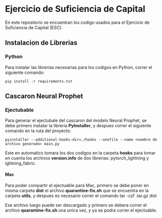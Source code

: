 
# Ejercicio de Suficiencia de Capital

En este repositorio se encuentran los codigo usados para el Ejercicio de Suficiencia de Capital (ESC).


## Instalacion de Librerias

### Python
Para instalar las librerias necesarias para los codigos en Python, correr el siguiente comando:

    pip install -r requirements.txt
## Cascaron Neural Prophet

### Ejectubable
Para generar el ejectubale del cascaron del modelo Neural Prophet, se debe primero instalar la libreria **PyInstaller**, y despues correr el siguiente comando en la ruta del proyecto:

    pyinstaller --additional-hooks-dir=./hooks --onefile --name <nombre de archivo generado> main.py   
Este en automatico tomara los dos codigos en la carpeta **hooks** para tomar en cuenta los archivos **version.info** de dos librerias: pytorch_lightning y ightning_fabric.

#### Mac
Para poder compartir el ejectuable para Mac, primero se debe poner en misma carpeta **dist** el archivo **quarantine-fix.sh** que se encuentra en la carpeta **utils**, y despues es necesario correr el comando 
    tar -czf <nombre del archivo comprimido>.tar.gz dist

Ese archivo luego puede ser descargado y primero se debera correr el archivo **quarantine-fix.sh** una unica vez, y ya se podra correr el ejectuable.